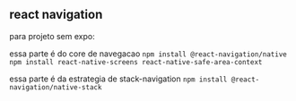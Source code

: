## react navigation

para projeto sem expo:

essa parte é do core de navegacao
```npm install @react-navigation/native```
```npm install react-native-screens react-native-safe-area-context```

essa parte é da estrategia de stack-navigation
```npm install @react-navigation/native-stack```